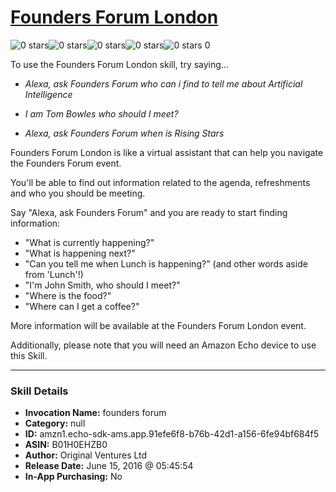 # [Founders Forum London](http://alexa.amazon.com/#skills/amzn1.echo-sdk-ams.app.91efe6f8-b76b-42d1-a156-6fe94bf684f5)
![0 stars](../../images/ic_star_border_black_18dp_1x.png)![0 stars](../../images/ic_star_border_black_18dp_1x.png)![0 stars](../../images/ic_star_border_black_18dp_1x.png)![0 stars](../../images/ic_star_border_black_18dp_1x.png)![0 stars](../../images/ic_star_border_black_18dp_1x.png) 0

To use the Founders Forum London skill, try saying...

* *Alexa, ask Founders Forum who can i find to tell me about Artificial Intelligence*

* *I am Tom Bowles who should I meet?*

* *Alexa, ask Founders Forum when is Rising Stars*

Founders Forum London is like a virtual assistant that can help you navigate the Founders Forum event.

You'll be able to find out information related to the agenda, refreshments and who you should be meeting.

Say "Alexa, ask Founders Forum" and you are ready to start finding information:
- "What is currently happening?"
- "What is happening next?"
- "Can you tell me when Lunch is happening?" (and other words aside from 'Lunch'!)
- "I'm John Smith, who should I meet?"
- "Where is the food?"
- "Where can I get a coffee?"

More information will be available at the Founders Forum London event.

Additionally, please note that you will need an Amazon Echo device to use this Skill.

***

### Skill Details

* **Invocation Name:** founders forum
* **Category:** null
* **ID:** amzn1.echo-sdk-ams.app.91efe6f8-b76b-42d1-a156-6fe94bf684f5
* **ASIN:** B01H0EHZB0
* **Author:** Original Ventures Ltd
* **Release Date:** June 15, 2016 @ 05:45:54
* **In-App Purchasing:** No
